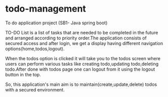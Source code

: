 # todo-management


To do application project (SB1- Java spring boot)

TO-DO List is a list of tasks that are needed to be completed in the future and arranged according to priority order.The application consists of secured access and after login, we get a display having different navigation options(home,todos,logout).

When the todos option is clicked it will take you to the todos screen where users can perform various tasks like creating todo,updating todo,deleting todo.After done with todos page one can logout from it using the logout button in the top.

So, this application's main aim is to maintain(create,update,delete) todos with a secured environment.
